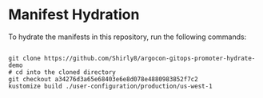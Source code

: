 
# Manifest Hydration

To hydrate the manifests in this repository, run the following commands:

```shell

git clone https://github.com/Shirly8/argocon-gitops-promoter-hydrate-demo
# cd into the cloned directory
git checkout a34276d3a65e68403e6e8d078e4880983852f7c2
kustomize build ./user-configuration/production/us-west-1
```